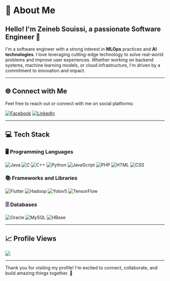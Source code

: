 # 💫 About Me

<h2 align="left">Hello! I'm Zeineb Souissi, a passionate Software Engineer 👋</h2>

I'm a software engineer with a strong interest in **MLOps** practices and **AI technologies**. I love leveraging cutting-edge technology to solve real-world problems and improve user experiences. Whether working on backend systems, machine learning models, or cloud infrastructure, I'm driven by a commitment to innovation and impact.

---

## 🌐 Connect with Me
Feel free to reach out or connect with me on social platforms:

[![Facebook](https://img.shields.io/badge/Facebook-%231877F2.svg?style=for-the-badge&logo=Facebook&logoColor=white)](https://www.facebook.com/zainab.souissi.5)
[![LinkedIn](https://img.shields.io/badge/LinkedIn-%230077B5.svg?style=for-the-badge&logo=linkedin&logoColor=white)](https://www.linkedin.com/in/zeineb-souissi-ab3166260/)

---

## 💻 Tech Stack

### 🖥️ Programming Languages
![Java](https://img.shields.io/badge/java-%23ED8B00.svg?style=for-the-badge&logo=java&logoColor=white)
![C](https://img.shields.io/badge/c-%2300599C.svg?style=for-the-badge&logo=c&logoColor=white)
![C++](https://img.shields.io/badge/c++-%2300599C.svg?style=for-the-badge&logo=c%2B%2B&logoColor=white)
![Python](https://img.shields.io/badge/python-%233776AB.svg?style=for-the-badge&logo=python&logoColor=white)
![JavaScript](https://img.shields.io/badge/javascript-%23F7DF1E.svg?style=for-the-badge&logo=javascript&logoColor=black)
![PHP](https://img.shields.io/badge/php-%23777BB4.svg?style=for-the-badge&logo=php&logoColor=white)
![HTML](https://img.shields.io/badge/html-%23E34F26.svg?style=for-the-badge&logo=html5&logoColor=white)
![CSS](https://img.shields.io/badge/css-%231572B6.svg?style=for-the-badge&logo=css3&logoColor=white)

### 📚 Frameworks and Libraries
![Flutter](https://img.shields.io/badge/Flutter-%2302569B.svg?style=for-the-badge&logo=flutter&logoColor=white)
![Hadoop](https://img.shields.io/badge/hadoop-%23FF6C37.svg?style=for-the-badge&logo=apachehadoop&logoColor=white)
![Yolov5](https://img.shields.io/badge/Yolov5-%23FF6C37.svg?style=for-the-badge&logo=tensorflow&logoColor=white)
![TensorFlow](https://img.shields.io/badge/TensorFlow-%23FF6F00.svg?style=for-the-badge&logo=tensorflow&logoColor=white)

### 🗄️ Databases
![Oracle](https://img.shields.io/badge/oracle-%23F80000.svg?style=for-the-badge&logo=oracle&logoColor=white)
![MySQL](https://img.shields.io/badge/mysql-%234479A1.svg?style=for-the-badge&logo=mysql&logoColor=white)
![HBase](https://img.shields.io/badge/hbase-%230073C4.svg?style=for-the-badge&logo=apachehadoop&logoColor=white)

---

## 📈 Profile Views
[![](https://visitcount.itsvg.in/api?id=zeineb-souissi&icon=0&color=0)](https://visitcount.itsvg.in)

---

Thank you for visiting my profile! I'm excited to connect, collaborate, and build amazing things together. 🌟
